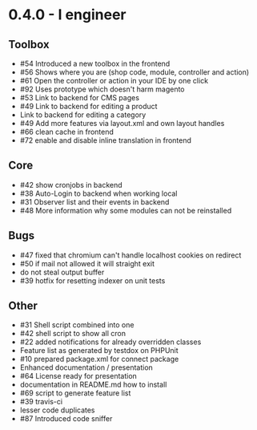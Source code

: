 # 0.4.0 - I engineer


## Toolbox

- #54 Introduced a new toolbox in the frontend
- #56 Shows where you are (shop code, module, controller and action)
- #61 Open the controller or action in your IDE by one click
- #92 Uses prototype which doesn't harm magento
- #53 Link to backend for CMS pages
- #49 Link to backend for editing a product
- Link to backend for editing a category
- #49 Add more features via layout.xml and own layout handles
- #66 clean cache in frontend
- #72 enable and disable inline translation in frontend


## Core

- #42 show cronjobs in backend
- #38 Auto-Login to backend when working local
- #31 Observer list and their events in backend
- #48 More information why some modules can not be reinstalled


## Bugs

- #47 fixed that chromium can't handle localhost cookies on redirect
- #50 if mail not allowed it will straight exit
- do not steal output buffer
- #39 hotfix for resetting indexer on unit tests


## Other

- #31 Shell script combined into one
- #42 shell script to show all cron
- #22 added notifications for already overridden classes
- Feature list as generated by testdox on PHPUnit
- #10 prepared package.xml for connect package
- Enhanced documentation / presentation
- #64 License ready for presentation
- documentation in README.md how to install
- #69 script to generate feature list
- #39 travis-ci
- lesser code duplicates
- #87 Introduced code sniffer
